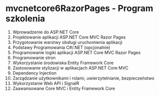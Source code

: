 # mvcnetcore6RazorPages - Program szkolenia

1. Wprowadzenie do ASP.NET Core
2. Projektowanie aplikacji ASP.NET Core MVC Razor Pages
3. Przygotowanie warstwy obsługi uruchomienia aplikacji
4. Podstawy Programowania C#/.NET (opcjonalnie)
5. Programowanie logiki aplikacji ASP.NET Core MVC Razor Pages
6. Programowanie stron
7. Wykorzystanie środowiska Entity Framework Core
8. Zastosowanie stylizacji w aplikacjach ASP.NET Core MVC
9. Dependency Injection
10. Zarządzanie użytkownikami i rolami, uwierzytelnianie, bezpieczeństwo
11. Wykorzystanie Web API i SignalR
12. Zaawansowane Core MVC i Entity Framework Core